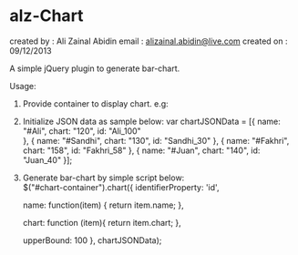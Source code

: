 alz-Chart
=========
created by : Ali Zainal Abidin
email : alizainal.abidin@live.com
created on : 09/12/2013 

A simple jQuery plugin to generate bar-chart.

Usage:
1. Provide container to display chart. e.g: <div id="chart-container"></div>

2. Initialize JSON data as sample below:
  var chartJSONData = [{
			name: "#Ali",
			chart: "120",
			id: "Ali_100"			
		}, 
		{
			name: "#Sandhi",
			chart: "130",
			id: "Sandhi_30"
		},
		{
			name: "#Fakhri",
			chart: "158",
			id: "Fakhri_58"
		},
		{
			name: "#Juan",
			chart: "140",
			id: "Juan_40"
  }];
  
3. Generate bar-chart by simple script below:  
  $("#chart-container").chart({
      identifierProperty: 'id',
      
      name: function(item) {
        return item.name;
      },
      
      chart: function (item){
        return item.chart;
      },
      
      upperBound: 100
  }, chartJSONData); 
